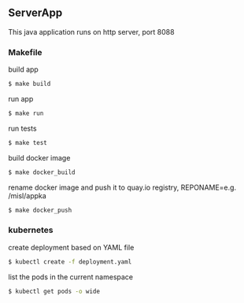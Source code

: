## ServerApp

This java application runs on http server, port 8088

### Makefile

build app
```bat
$ make build
```
run app
```bat
$ make run
```
run tests
```bat
$ make test
```
build docker image
```bat
$ make docker_build
```
rename docker image and push it to quay.io registry, REPONAME=e.g. /misl/appka
```bat
$ make docker_push
```

### kubernetes  

create deployment based on YAML file
```bat
$ kubectl create -f deployment.yaml
```
list the pods in the current namespace
```bat
$ kubectl get pods -o wide
```


